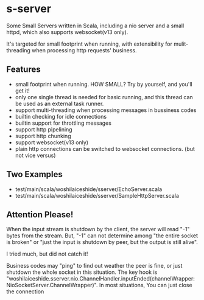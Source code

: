 # s-server
Some Small Servers written in Scala, including a nio server and a small httpd, which also supports websocket(v13 only).

It's targeted for small footprint when running, with extensibility for mulit-threading when processing http requests' business.

## Features
* small footprint when running. HOW SMALL? Try by yourself, and you'll get it!
* only one single thread is needed for basic running, and this thread can be used as an external task runner.
* support multi-threading when processing messages in bussiness codes
* builtin checking for idle connections
* builtin support for throttling messages
* support http pipelining
* support http chunking
* support websocket(v13 only)
* plain http connections can be switched to websocket connections. (but not vice versus)

## Two Examples
* test/main/scala/woshilaiceshide/sserver/EchoServer.scala
* test/main/scala/woshilaiceshide/sserver/SampleHttpServer.scala

## Attention Please!
When the input stream is shutdown by the client, the server will read "-1" bytes from the stream.
But, "-1" can not determine among "the entire socket is broken" or "just the input is shutdown by peer, but the output is still alive".

I tried much, but did not catch it!

Business codes may "ping" to find out weather the peer is fine, or just shutdown the whole socket in this situation.
The key hook is "woshilaiceshide.sserver.nio.ChannelHandler.inputEnded(channelWrapper: NioSocketServer.ChannelWrapper)".
In most situations, You can just close the connection  
